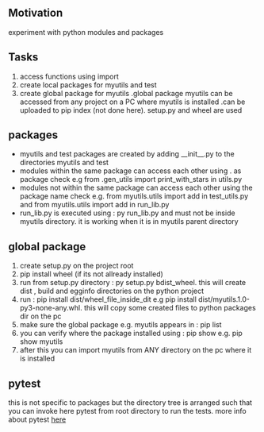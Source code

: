 <h2>Motivation</h2>
experiment with python modules and packages

<h2>Tasks</h2>
<ol>
<li>access functions using import</li>
<li>create local packages for myutils and test</li>
<li>create global package for myutils .global package myutils can be accessed from any project on a PC where myutils is installed .can be uploaded to pip index (not done here). setup.py and wheel are used</li>
</ol>


<h2>packages</h2>
<ul>
<li>myutils and test packages are created by adding __init__.py to the directories myutils and test</li>
<li>modules within the same package can access each other using . as package check e.g from .gen_utils import print_with_stars
in utils.py</li>
<li>modules not within the same package can access each other using the package name check e.g. from myutils.utils import add in test_utils.py and from myutils.utils import add in run_lib.py</li>
<li>run_lib.py is executed using : py run_lib.py and must not be inside myutils directory. it is working when it is in myutils parent directory</li>
</ul>

<h2>global package</h2>
<ol>
<li>create setup.py on the project root</li>
<li>pip install wheel (if its not allready installed)</li>
<li>run from setup.py directory : py setup.py bdist_wheel. this will create dist , build and egginfo directories on the python project</li>
<li>run : pip install dist/wheel_file_inside_dit e.g pip install dist/myutils.1.0-py3-none-any.whl. this will copy some created files to python packages dir on the pc</li>
<li>make sure the global package e.g. myutils appears in : pip list</li>
<li>you can verify where the package installed using : pip show e.g. pip show myutils</li>
<li>after this you can import myutils from ANY directory on the pc where it is installed</li>
</ol>


<h2>pytest</h2>
this is not specific to packages but the directory tree is arranged such that you can invoke here pytest from root directory to run the tests. more info about pytest <a href='https://github.com/NathanKr/python-unit-testing-with-pytest-playground'>here</a>
